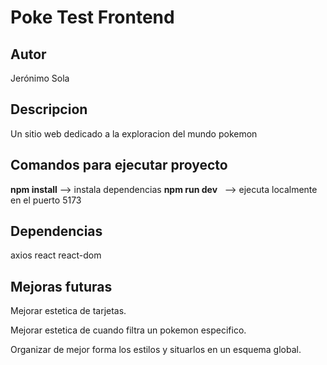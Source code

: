# Poke Test Frontend 

## Autor

Jerónimo Sola

## Descripcion

Un sitio web dedicado a la exploracion del mundo pokemon  

## Comandos para ejecutar proyecto

**npm install** --> instala dependencias
**npm run dev** &nbsp; --> ejecuta localmente en el puerto 5173  


## Dependencias

axios 
react
react-dom


## Mejoras futuras

Mejorar estetica de tarjetas.

Mejorar estetica de cuando filtra un pokemon especifico.

Organizar de mejor forma los estilos y situarlos en un esquema global.

